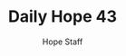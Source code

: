 ---
image: /assets/img/daily-hope-default-artwork.png
title: Daily Hope 43
number: 43
categories:
  - Daily Hope
author: Hope Staff
notes: Daily Hope 43
embed: >-
  EMBED_GOES_HERE
---